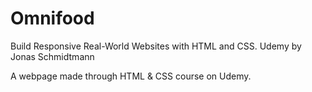 # Omnifood
Build Responsive Real-World Websites with HTML and CSS. Udemy by Jonas Schmidtmann

A webpage made through HTML & CSS course on Udemy.
